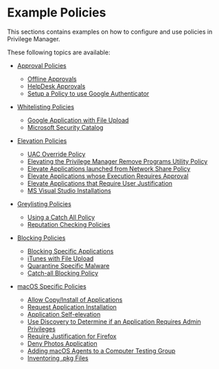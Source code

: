 [title]: # (Examples)
[tags]: # (application control)
[priority]: # (10)
# Example Policies

This sections contains examples on how to configure and use policies in Privilege Manager.

These following topics are available:

<!-- * [Sending Policies to Endpoints](ac-policy-endpoints.md)
* [Learning Mode Policies](ac-event-discovery.md)
* [Application Control Events](ac-events.md)
* [Best Practices](bp-event-discovery.md)
* [Policy Priority](priority.md) -->

* [Approval Policies](approval/index.md)
  * [Offline Approvals](approval/offline_approval.md)
  * [HelpDesk Approvals](approval/helpdesk.md)
  * [Setup a Policy to use Google Authenticator](approval/google-authentication.md)

* [Whitelisting Policies](safe/index.md)
  * [Google Application with File Upload](safe/google-app-file-up.md)
  * [Microsoft Security Catalog](safe/ms-sec-cat.md)

* [Elevation Policies](elevate/index.md)
  * [UAC Override Policy](elevate/uac-override.md)
  * [Elevating the Privilege Manager Remove Programs Utility Policy](elevate/pm-remove-prog.md)
  * [Elevate Applications launched from Network Share Policy](elevate/network-share.md)
  * [Elevate Applications whose Execution Requires Approval](elevate/app-req-app.md)
  * [Elevate Applications that Require User Justification](elevate/user-just.md)
  * [MS Visual Studio Installations](elevate/ms-visual-studio.md)

* [Greylisting Policies](monitor/index.md)
  * [Using a Catch All Policy](monitor/catch-all.md)
  * [Reputation Checking Policies](monitor/reputation.md)

* [Blocking Policies](block/index.md)
  * [Blocking Specific Applications](block/spec-app.md)
  * [iTunes with File Upload](block/iTunes-file-up.md)
  * [Quarantine Specific Malware](block/quarantine.md)
  * [Catch-all Blocking Policy](block/catch-all.md)

* [macOS Specific Policies](mac/index.md)
  * [Allow Copy/Install of Applications](mac/copy-install.md)
  * [Request Application Installation](mac/app-install-approval-request.md)
  * [Application Self-elevation](mac/self-elevation.md)
  * [Use Discovery to Determine if an Application Requires Admin Privileges](mac/determ-admin.md)
  * [Require Justification for Firefox](mac/justification-firefox.md)
  * [Deny Photos Application](mac/deny-photos.md)
  * [Adding macOS Agents to a Computer Testing Group](mac/app-testing-group.md)
  * [Inventoring .pkg Files](mac/inventory-pkg.md)
  


